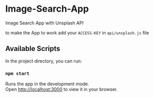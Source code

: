 # Image-Search-App

Image Search App with Unsplash API

to make the App to work add your `ACCESS-KEY` in `api/unsplash.js`
file

## Available Scripts

In the project directory, you can run:

### `npm start`

Runs the app in the development mode.\
Open [http://localhost:3000](http://localhost:3000) to view it in your browser.
